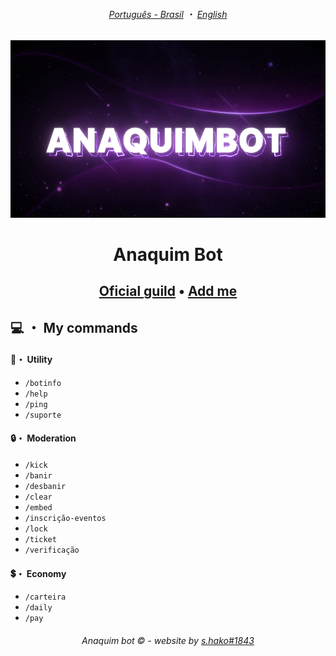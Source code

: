 ###### <center>[Português - Brasil](../) ・ [English]()</center>
![Banner](../assets/banner.png)
# <center>Anaquim Bot</center>
## <center>[Oficial guild](https://discord.gg/w284Qxc8qC) • [Add me](https://discord.com/api/oauth2/authorize?client_id=1042713028052930600&permissions=8&scope=bot%20applications.commands)</center>


## 💻 ・ My commands
#### 🔗・ Utility
- `/botinfo`
- `/help`
- `/ping`
- `/suporte`

#### 🔒・ Moderation 
- `/kick`
- `/banir`
- `/desbanir`
- `/clear`
- `/embed`
- `/inscrição-eventos`
- `/lock`
- `/ticket`
- `/verificação`

#### 💲・ Economy
- `/carteira`
- `/daily`
- `/pay`

###### <center>Anaquim bot &copy; - website by [s.hako#1843](https://discordapp.com/users/815318066207522857)</center>